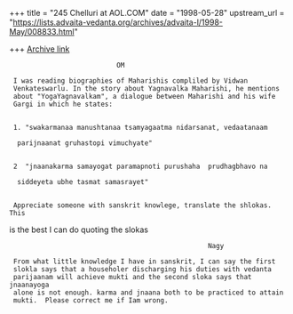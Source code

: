 +++
title = "245 Chelluri at AOL.COM"
date = "1998-05-28"
upstream_url = "https://lists.advaita-vedanta.org/archives/advaita-l/1998-May/008833.html"

+++
[Archive link](https://lists.advaita-vedanta.org/archives/advaita-l/1998-May/008833.html)

                               OM

     I was reading biographies of Maharishis compliled by Vidwan
     Venkateswarlu. In the story about Yagnavalka Maharishi, he mentions
     about "YogaYagnavalkam", a dialogue between Maharishi and his wife
     Gargi in which he states:


     1. "swakarmanaa manushtanaa tsamyagaatma nidarsanat, vedaatanaam

      parijnaanat gruhastopi vimuchyate"


     2  "jnaanakarma samayogat paramapnoti purushaha  prudhagbhavo na

      siddeyeta ubhe tasmat samasrayet"


     Appreciate someone with sanskrit knowlege, translate the shlokas.  This
is the best I can do quoting the slokas


                                                      Nagy

     From what little knowledge I have in sanskrit, I can say the first
     slokla says that a householer discharging his duties with vedanta
     parijaanam will achieve mukti and the second sloka says that jnaanayoga
     alone is not enough. karma and jnaana both to be practiced to attain
     mukti.  Please correct me if Iam wrong.


